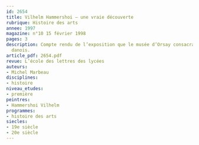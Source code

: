 ```yaml
---
id: 2654
title: Vilhelm Hammershoi – une vraie découverte
rubrique: Histoire des arts
annee: 1997
magazine: n°10 15 février 1998
pages: 3
description: Compte rendu de l’exposition que le musée d’Orsay consacra au peintre
  danois.
article_pdf: 2654.pdf
revue: L’école des lettres des lycées
auteurs:
- Michel Marbeau
disciplines:
- histoire
niveau_etudes:
- première
peintres:
- Hammershoi Vilhelm
programmes:
- histoire des arts
siecles:
- 19e siècle
- 20e siècle
---
```

